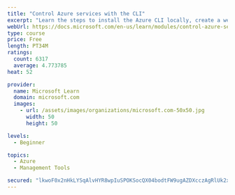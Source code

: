 ```yaml
---
title: "Control Azure services with the CLI"
excerpt: "Learn the steps to install the Azure CLI locally, create a website, and manage Azure resources using the CLI."
webUrl: https://docs.microsoft.com/en-us/learn/modules/control-azure-services-with-cli/
type: course
price: Free
length: PT34M
ratings:
  count: 6317
  average: 4.773785
heat: 52

provider:
  name: Microsoft Learn
  domain: microsoft.com
  images:
    - url: /assets/images/organizations/microsoft.com-50x50.jpg
      width: 50
      height: 50

levels:
  - Beginner

topics:
  - Azure
  - Management Tools

secured: "lkwoF0x2nHkLYSqAlvHYR8wpIuSPOKSocQX04bodtFW9ugAZDXcczAgRlUk2xXDf8T8b00ULza0JValywVeJ6iGoV8HOx0EZv9QSDJeqtUTWWxJDKUwXCqsH76fuFl9/g+kF4WyVUcg6vXAz01xtckdl474uQg2TgHyYP+pin7fqbbko+tVAbI8+UJBE4oJnnNhcAV7NSwqgsZsVNvXvXZsqj+gLxQIaQ9hdZQXedMMETp9+Ox3LJf+r3ZVdUuNsu9PPGg4qcFFhIgIbpp2iCS80Yx4yVcDjX4rLh29dEbvOq2bI6Hojx962xLAqRcLwEaAlwvqRpjgR+8D3ph1AHgWFGBL6JBkDa38i0+dJcvS47rsEyzVokwjxE26qMol9sdWUG4Cpo33ZtG//qY95IxRJhVcaQ1MRvlfwc+RLiv4=;onUtlB8PlZ2jqmH1Gcyzag=="
---
```


